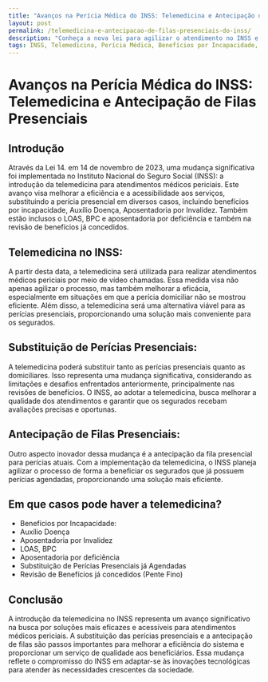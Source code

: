 ```yaml
---
title: "Avanços na Perícia Médica do INSS: Telemedicina e Antecipação de Filas Presenciais"
layout: post
permalink: /telemedicina-e-antecipacao-de-filas-presenciais-do-inss/
description: "Conheça a nova lei para agilizar o atendimento no INSS e reduzir filas. Saiba como funciona e beneficie-se das melhorias"
tags: INSS, Telemedicina, Perícia Médica, Benefícios por Incapacidade, Auxílio Doença, Aposentadoria por Invalidez, LOAS, BPC, Aposentadoria por Deficiência, Revisão de Benefícios
---
```

# Avanços na Perícia Médica do INSS: Telemedicina e Antecipação de Filas Presenciais

## Introdução
Através da Lei 14. em 14 de novembro de 2023, uma mudança significativa foi implementada no Instituto Nacional do Seguro Social (INSS): a introdução da telemedicina para atendimentos médicos periciais. Este avanço visa melhorar a eficiência e a acessibilidade aos serviços, substituindo a perícia presencial em diversos casos, incluindo benefícios por incapacidade, Auxílio Doença, Aposentadoria por Invalidez. Também estão inclusos o LOAS, BPC e aposentadoria por deficiência e também na revisão de benefícios já concedidos.

## Telemedicina no INSS:
A partir desta data, a telemedicina será utilizada para realizar atendimentos médicos periciais por meio de vídeo chamadas. Essa medida visa não apenas agilizar o processo, mas também melhorar a eficácia, especialmente em situações em que a perícia domiciliar não se mostrou eficiente. Além disso, a telemedicina será uma alternativa viável para as perícias presenciais, proporcionando uma solução mais conveniente para os segurados.

## Substituição de Perícias Presenciais:
A telemedicina poderá substituir tanto as perícias presenciais quanto as domiciliares. Isso representa uma mudança significativa, considerando as limitações e desafios enfrentados anteriormente, principalmente nas revisões de benefícios. O INSS, ao adotar a telemedicina, busca melhorar a qualidade dos atendimentos e garantir que os segurados recebam avaliações precisas e oportunas.

## Antecipação de Filas Presenciais:
Outro aspecto inovador dessa mudança é a antecipação da fila presencial para perícias atuais. Com a implementação da telemedicina, o INSS planeja agilizar o processo de forma a beneficiar os segurados que já possuem perícias agendadas, proporcionando uma solução mais eficiente.

## Em que casos pode haver a telemedicina?
- Benefícios por Incapacidade:
- Auxílio Doença
- Aposentadoria por Invalidez
- LOAS, BPC
- Aposentadoria por deficiência
- Substituição de Perícias Presenciais já Agendadas
- Revisão de Benefícios já concedidos (Pente Fino)

## Conclusão
A introdução da telemedicina no INSS representa um avanço significativo na busca por soluções mais eficazes e acessíveis para atendimentos médicos periciais. A substituição das perícias presenciais e a antecipação de filas são passos importantes para melhorar a eficiência do sistema e proporcionar um serviço de qualidade aos beneficiários. Essa mudança reflete o compromisso do INSS em adaptar-se às inovações tecnológicas para atender às necessidades crescentes da sociedade.
